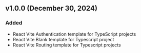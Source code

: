 ## v1.0.0 (December 30, 2024)

### Added

-   React Vite Authentication template for TypeScript projects
-   React Vite Blank template for Typescript project
-   React Vite Routing template for Typescript projects
